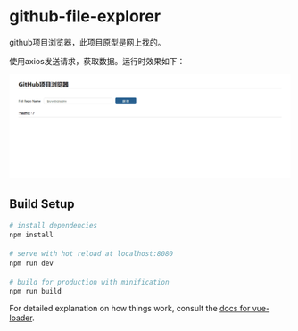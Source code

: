 # github-file-explorer

github项目浏览器，此项目原型是网上找的。

使用axios发送请求，获取数据。运行时效果如下：

<img src="https://raw.githubusercontent.com/ljxyweb/MarkDownPhotos/master/vue-vuedemo/gfe.gif">

## Build Setup

``` bash
# install dependencies
npm install
 
# serve with hot reload at localhost:8080
npm run dev

# build for production with minification
npm run build
```

For detailed explanation on how things work, consult the [docs for vue-loader](http://vuejs.github.io/vue-loader).



